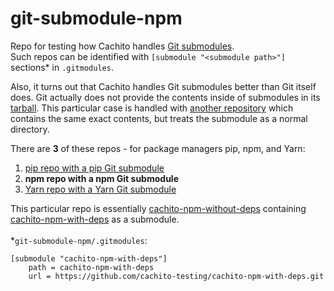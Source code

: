 # git-submodule-npm

Repo for testing how Cachito handles [Git submodules](https://git-scm.com/book/en/v2/Git-Tools-Submodules). <br/>
Such repos can be identified with `[submodule "<submodule path>"]` sections* in `.gitmodules`. <br/>

Also, it turns out that Cachito handles Git submodules better than Git itself does.
Git actually does not provide the contents inside of submodules in its [tarball](https://github.com/cachito-testing/git-submodule-npm/tarball/ab5482a3257f1d91d0e580fcdd51ba5fb325115b).
This particular case is handled with [another repository](https://github.com/cachito-testing/git-submodule-npm-tarball) which contains the same exact contents, but treats the submodule as a normal directory. <br/>

There are **3** of these repos - for package managers pip, npm, and Yarn: <br/>
1. [pip repo with a pip Git submodule](https://github.com/cachito-testing/git-submodule-pip) <br/>
2. **npm repo with a npm Git submodule** <br/>
3. [Yarn repo with a Yarn Git submodule](https://github.com/cachito-testing/git-submodule-yarn) <br/>

This particular repo is essentially [cachito-npm-without-deps](https://github.com/cachito-testing/cachito-npm-without-deps) containing [cachito-npm-with-deps](https://github.com/cachito-testing/cachito-npm-with-deps) as a submodule. <br/>
<br/>*`git-submodule-npm/.gitmodules`:
```
[submodule "cachito-npm-with-deps"]
	path = cachito-npm-with-deps
	url = https://github.com/cachito-testing/cachito-npm-with-deps.git
```
